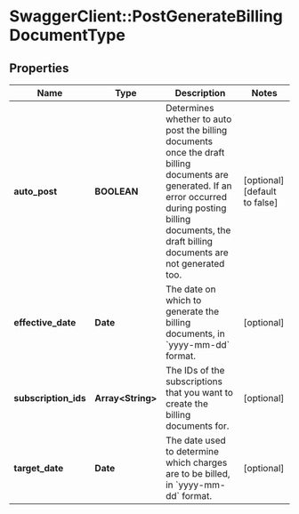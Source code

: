 # SwaggerClient::PostGenerateBillingDocumentType

## Properties
Name | Type | Description | Notes
------------ | ------------- | ------------- | -------------
**auto_post** | **BOOLEAN** | Determines whether to auto post the billing documents once the draft billing documents are generated.   If an error occurred during posting billing documents, the draft billing documents are not generated too.  | [optional] [default to false]
**effective_date** | **Date** | The date on which to generate the billing documents, in &#x60;yyyy-mm-dd&#x60; format.  | [optional] 
**subscription_ids** | **Array&lt;String&gt;** | The IDs of the subscriptions that you want to create the billing documents for.   | [optional] 
**target_date** | **Date** | The date used to determine which charges are to be billed, in &#x60;yyyy-mm-dd&#x60; format.  | [optional] 


